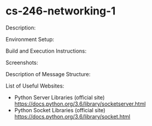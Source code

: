 # cs-246-networking-1

Description:

Environment Setup:

Build and Execution Instructions:

Screenshots:

Description of Message Structure:

List of Useful Websites:
- Python Server Libraries (official site) https://docs.python.org/3.6/library/socketserver.html 
- Python Socket Libraries (official site) https://docs.python.org/3.6/library/socket.html
